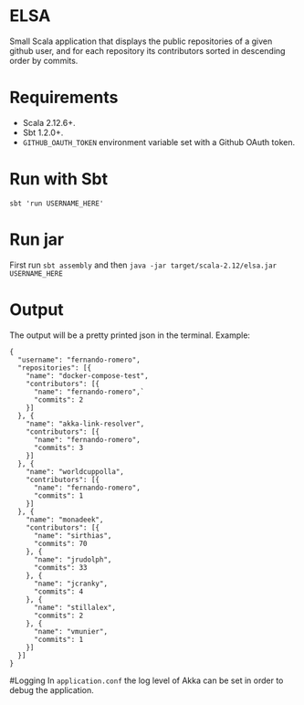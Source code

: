 # ELSA
Small Scala application that displays the public repositories of a given github user, and for each repository its contributors sorted in descending order by commits.

# Requirements
* Scala 2.12.6+.
* Sbt 1.2.0+.
* `GITHUB_OAUTH_TOKEN` environment variable set with a Github OAuth token.

# Run with Sbt
`sbt 'run USERNAME_HERE'`

# Run jar
First run `sbt assembly` and then `java -jar target/scala-2.12/elsa.jar USERNAME_HERE`

# Output
The output will be a pretty printed json in the terminal. Example:
```
{
  "username": "fernando-romero",
  "repositories": [{
    "name": "docker-compose-test",
    "contributors": [{
      "name": "fernando-romero",`
      "commits": 2
    }]
  }, {
    "name": "akka-link-resolver",
    "contributors": [{
      "name": "fernando-romero",
      "commits": 3
    }]
  }, {
    "name": "worldcuppolla",
    "contributors": [{
      "name": "fernando-romero",
      "commits": 1
    }]
  }, {
    "name": "monadeek",
    "contributors": [{
      "name": "sirthias",
      "commits": 70
    }, {
      "name": "jrudolph",
      "commits": 33
    }, {
      "name": "jcranky",
      "commits": 4
    }, {
      "name": "stillalex",
      "commits": 2
    }, {
      "name": "vmunier",
      "commits": 1
    }]
  }]
}
```

#Logging
In `application.conf` the log level of Akka can be set in order to debug the application.